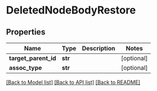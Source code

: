 # DeletedNodeBodyRestore

## Properties
Name | Type | Description | Notes
------------ | ------------- | ------------- | -------------
**target_parent_id** | **str** |  | [optional] 
**assoc_type** | **str** |  | [optional] 

[[Back to Model list]](../README.md#documentation-for-models) [[Back to API list]](../README.md#documentation-for-api-endpoints) [[Back to README]](../README.md)

